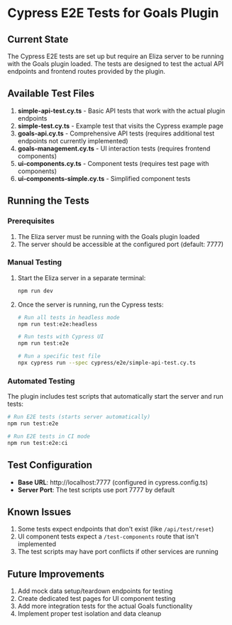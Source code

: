 # Cypress E2E Tests for Goals Plugin

## Current State

The Cypress E2E tests are set up but require an Eliza server to be running with the Goals plugin loaded. The tests are designed to test the actual API endpoints and frontend routes provided by the plugin.

## Available Test Files

1. **simple-api-test.cy.ts** - Basic API tests that work with the actual plugin endpoints
2. **simple-test.cy.ts** - Example test that visits the Cypress example page
3. **goals-api.cy.ts** - Comprehensive API tests (requires additional test endpoints not currently implemented)
4. **goals-management.cy.ts** - UI interaction tests (requires frontend components)
5. **ui-components.cy.ts** - Component tests (requires test page with components)
6. **ui-components-simple.cy.ts** - Simplified component tests

## Running the Tests

### Prerequisites

1. The Eliza server must be running with the Goals plugin loaded
2. The server should be accessible at the configured port (default: 7777)

### Manual Testing

1. Start the Eliza server in a separate terminal:

   ```bash
   npm run dev
   ```

2. Once the server is running, run the Cypress tests:

   ```bash
   # Run all tests in headless mode
   npm run test:e2e:headless

   # Run tests with Cypress UI
   npm run test:e2e

   # Run a specific test file
   npx cypress run --spec cypress/e2e/simple-api-test.cy.ts
   ```

### Automated Testing

The plugin includes test scripts that automatically start the server and run tests:

```bash
# Run E2E tests (starts server automatically)
npm run test:e2e

# Run E2E tests in CI mode
npm run test:e2e:ci
```

## Test Configuration

- **Base URL**: http://localhost:7777 (configured in cypress.config.ts)
- **Server Port**: The test scripts use port 7777 by default

## Known Issues

1. Some tests expect endpoints that don't exist (like `/api/test/reset`)
2. UI component tests expect a `/test-components` route that isn't implemented
3. The test scripts may have port conflicts if other services are running

## Future Improvements

1. Add mock data setup/teardown endpoints for testing
2. Create dedicated test pages for UI component testing
3. Add more integration tests for the actual Goals functionality
4. Implement proper test isolation and data cleanup

